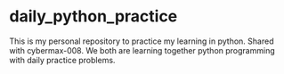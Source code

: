 # daily_python_practice
This is my personal repository to practice my learning in python.
Shared with cybermax-008. We both are learning together python programming with daily practice problems. 
